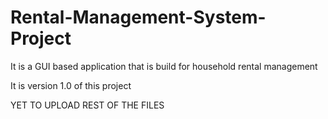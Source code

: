 # Rental-Management-System-Project
It is a GUI based application that is build for household rental management

It is version 1.0 of this project

YET TO UPLOAD REST OF THE FILES 
